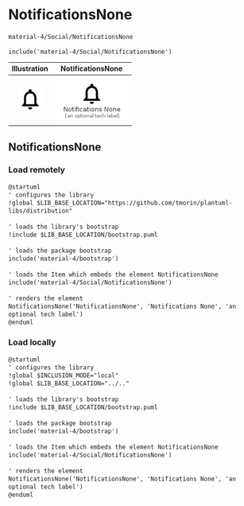 # NotificationsNone


```text
material-4/Social/NotificationsNone
```

```text
include('material-4/Social/NotificationsNone')
```



| Illustration | NotificationsNone |
| :---: | :---: |
| ![illustration for Illustration](../../material-4/Social/NotificationsNone.png) | ![illustration for NotificationsNone](../../material-4/Social/NotificationsNone.Local.png) |




## NotificationsNone

### Load remotely
```plantuml
@startuml
' configures the library
!global $LIB_BASE_LOCATION="https://github.com/tmorin/plantuml-libs/distribution"

' loads the library's bootstrap
!include $LIB_BASE_LOCATION/bootstrap.puml

' loads the package bootstrap
include('material-4/bootstrap')

' loads the Item which embeds the element NotificationsNone
include('material-4/Social/NotificationsNone')

' renders the element
NotificationsNone('NotificationsNone', 'Notifications None', 'an optional tech label')
@enduml
```

### Load locally
```plantuml
@startuml
' configures the library
!global $INCLUSION_MODE="local"
!global $LIB_BASE_LOCATION="../.."

' loads the library's bootstrap
!include $LIB_BASE_LOCATION/bootstrap.puml

' loads the package bootstrap
include('material-4/bootstrap')

' loads the Item which embeds the element NotificationsNone
include('material-4/Social/NotificationsNone')

' renders the element
NotificationsNone('NotificationsNone', 'Notifications None', 'an optional tech label')
@enduml
```

